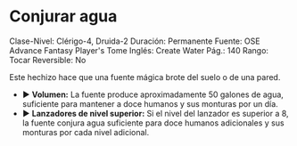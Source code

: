 # Conjurar agua

Clase-Nivel: Clérigo-4, Druida-2
Duración: Permanente
Fuente: OSE Advance Fantasy Player's Tome
Inglés: Create Water
Pág.: 140
Rango: Tocar
Reversible: No

Este hechizo hace que una fuente mágica brote del suelo o de una pared.  

- ▶ **Volumen:** La fuente produce aproximadamente 50 galones de agua, suficiente para mantener a doce humanos y sus monturas por un día.
- ▶ **Lanzadores de nivel superior:** Si el nivel del lanzador es superior a 8, la fuente conjura agua suficiente para doce humanos adicionales y sus monturas por cada nivel adicional.